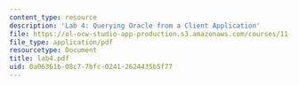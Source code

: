 ```yaml
---
content_type: resource
description: 'Lab 4: Querying Oracle from a Client Application'
file: https://ol-ocw-studio-app-production.s3.amazonaws.com/courses/11-521-spatial-database-management-and-advanced-geographic-information-systems-spring-2003/0a06361b08c77bfc02412624435b5f77_lab4.pdf
file_type: application/pdf
resourcetype: Document
title: lab4.pdf
uid: 0a06361b-08c7-7bfc-0241-2624435b5f77
---
```

